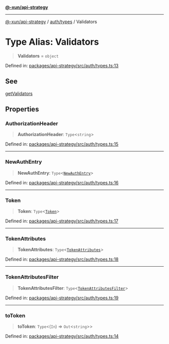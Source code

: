 [**@-xun/api-strategy**](../../../README.md)

***

[@-xun/api-strategy](../../../README.md) / [auth/types](../README.md) / Validators

# Type Alias: Validators

> **Validators** = `object`

Defined in: [packages/api-strategy/src/auth/types.ts:13](https://github.com/Xunnamius/api-utils/blob/c4e96008fb8e0dd5fdfbead84f2e3657f2f0352f/packages/api-strategy/src/auth/types.ts#L13)

## See

[getValidators](../functions/getValidators.md)

## Properties

### AuthorizationHeader

> **AuthorizationHeader**: `Type`\<`string`\>

Defined in: [packages/api-strategy/src/auth/types.ts:15](https://github.com/Xunnamius/api-utils/blob/c4e96008fb8e0dd5fdfbead84f2e3657f2f0352f/packages/api-strategy/src/auth/types.ts#L15)

***

### NewAuthEntry

> **NewAuthEntry**: `Type`\<[`NewAuthEntry`](NewAuthEntry.md)\>

Defined in: [packages/api-strategy/src/auth/types.ts:16](https://github.com/Xunnamius/api-utils/blob/c4e96008fb8e0dd5fdfbead84f2e3657f2f0352f/packages/api-strategy/src/auth/types.ts#L16)

***

### Token

> **Token**: `Type`\<[`Token`](Token.md)\>

Defined in: [packages/api-strategy/src/auth/types.ts:17](https://github.com/Xunnamius/api-utils/blob/c4e96008fb8e0dd5fdfbead84f2e3657f2f0352f/packages/api-strategy/src/auth/types.ts#L17)

***

### TokenAttributes

> **TokenAttributes**: `Type`\<[`TokenAttributes`](TokenAttributes.md)\>

Defined in: [packages/api-strategy/src/auth/types.ts:18](https://github.com/Xunnamius/api-utils/blob/c4e96008fb8e0dd5fdfbead84f2e3657f2f0352f/packages/api-strategy/src/auth/types.ts#L18)

***

### TokenAttributesFilter

> **TokenAttributesFilter**: `Type`\<[`TokenAttributesFilter`](TokenAttributesFilter.md)\>

Defined in: [packages/api-strategy/src/auth/types.ts:19](https://github.com/Xunnamius/api-utils/blob/c4e96008fb8e0dd5fdfbead84f2e3657f2f0352f/packages/api-strategy/src/auth/types.ts#L19)

***

### toToken

> **toToken**: `Type`\<(`In`) => `Out`\<`string`\>\>

Defined in: [packages/api-strategy/src/auth/types.ts:14](https://github.com/Xunnamius/api-utils/blob/c4e96008fb8e0dd5fdfbead84f2e3657f2f0352f/packages/api-strategy/src/auth/types.ts#L14)
